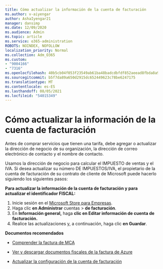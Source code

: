 ```yaml
---
title: Cómo actualizar la información de la cuenta de facturación
ms.author: v-aiyengar
author: AshaIyengar21
manager: dansimp
ms.date: 12/09/2020
ms.audience: Admin
ms.topic: article
ms.service: o365-administration
ROBOTS: NOINDEX, NOFOLLOW
localization_priority: Normal
ms.collection: Adm_O365
ms.custom:
- "9004166"
- "7316"
ms.openlocfilehash: 40b5cb04f053f23549ab61ba48badcdbfdf852aeead8fbda8a94e6e5184a3e73
ms.sourcegitcommit: b5f7da89a650d2915dc652449623c78be6247175
ms.translationtype: MT
ms.contentlocale: es-ES
ms.lasthandoff: 08/05/2021
ms.locfileid: "54015349"
---
```

# <a name="how-to-update-billing-account-information"></a>Cómo actualizar la información de la cuenta de facturación

Antes de comprar servicios que tienen una tarifa, debe agregar o actualizar la dirección de negocio de su organización, la dirección de correo electrónico de contacto y el nombre de contacto.

Usamos la dirección de negocio para calcular el IMPUESTO de ventas y el IVA. Si desea actualizar su número DE IMPUESTOS/IVA, el propietario de la cuenta de facturación de su contrato de cliente de Microsoft puede hacerlo siguiendo los siguientes pasos:

**Para actualizar la información de la cuenta de facturación y para actualizar el identificador FISCAL:**

1. Inicie sesión en el [Microsoft Store para Empresas](https://businessstore.microsoft.com/).
1. Haga clic **en Administrar** cuentas  >  **de facturación**.
1. En **Información general,** haga **clic en Editar información de cuenta de facturación.**
1. Realice las actualizaciones y, a continuación, haga clic **en Guardar**. 

**Documentos recomendados**

- [Comprender la factura de MCA](https://docs.microsoft.com/azure/cost-management-billing/understand/mca-understand-your-invoice)

- [Ver y descargar documentos fiscales de la factura de Azure](https://docs.microsoft.com/azure/cost-management-billing/understand/mca-download-tax-document)

- [Actualizar la configuración de la cuenta de facturación](https://docs.microsoft.com/microsoft-store/update-microsoft-store-for-business-account-settings)  
